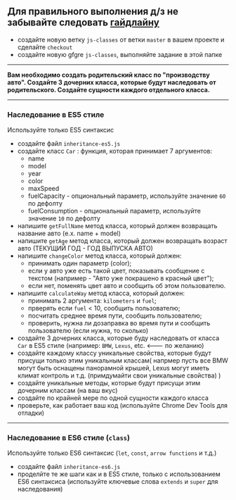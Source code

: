 Для правильного выполнения д/з не забывайте следовать [гайдлайну](../homework-guidelines.md)
---

+ создайте новую ветку `js-classes` от ветки `master` в вашем проекте и сделайте `checkout`
+ создайте новую gfgre `js-classes`, выполняйте задание в этой папке
---


**Вам необходимо создать родительский класс по "производству авто". Создайте 3 дочерних класса, которые будут наследовать от родительского. Создайте сущности каждого отдельного класса.**


---
### Наследование в ES5 стиле
Используйте только ES5 синтаксис
+ создайте файл `inheritance-es5.js`
+ создайте класс `Car` : функция, которая принимает 7 аргументов:  
    + name
    + model
    + year
    + color
    + maxSpeed
    + fuelCapacity - опциональный параметр, используйте значение `60` по дефолту
    + fuelСonsumption - опциональный параметр, используйте значение `10` по дефолту
+ напишите `getFullName` метод класса, который должен возвращать название авто (e.x. name + model)
+ напишите `getAge` метод класса, который должен возвращать возраст авто (ТЕКУЩИЙ ГОД - ГОД ВЫПУСКА АВТО)
+ напишите `changeColor` метод класса, который должен:
    - принимать один параметр (color);
    - если у авто уже есть такой цвет, показывать сообщение с текстом (например - "Авто уже покрашено в красный цвет");
    - если нет, поменять цвет авто и сообщить об этом пользователю.
+ напишите `calculateWay` метод класса, который должен:
    - принимать 2 аргумента: `kilometers` и `fuel`;
    - прверять если `fuel` < 10, сообщить пользователю;
    - посчитать среднее время пути, сообщить пользователю;
    - проверить, нужна ли дозаправка во время пути и сообщить пользователю (если нужна, то сколько)
+ создайте 3 дочерних класса, которые буду наследовать от класса `Car` в ES5 стиле (например: `BMW`, `Lexus`, etc. <--- по желанию)
+ создайте каждому классу уникальные свойства, которые будут присущи только этим уникальным классам(
    напрмер пусть все BMW могут быть оснащены панорамной крышей, Lexus могут иметь климат контроль и т.д. (примдумайти свои уникальные свойства)
)
+ создайте уникальные методы, которые будут присущи этим дочерним классам (на ваш вкус)
+ создайте по крайней мере по одной сущности каждого класса
+ проверьте, как работает ваш код (используйте Chrome Dev Tools для отладки)
---
### Наследование в ES6 стиле (`class`)
Используйте только ES6 синтаксис (`let`, `const`, `arrow functions` и т.д.)
+ создайте файл `inheritance-es6.js`
+ проделйте те же шаги как и в ES5 стиле, только с использованием ES6 синтаксиса (используйте ключевые слова `extends` и `super` для наследования)

